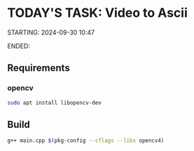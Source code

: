 # TODAY'S TASK: Video to Ascii

STARTING: 2024-09-30 10:47

ENDED:

## Requirements

### opencv

```bash
sudo apt install libopencv-dev
```
## Build

```bash
g++ main.cpp $(pkg-config --cflags --libs opencv4)
```

